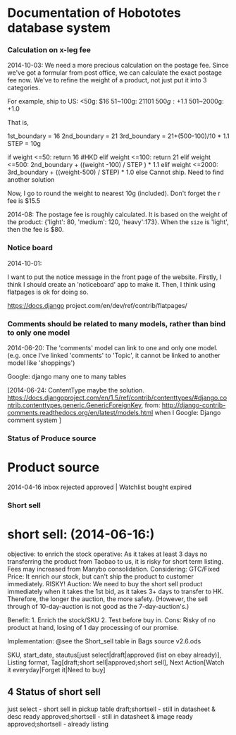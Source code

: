 Documentation of Hobototes database system
=============================

### Calculation on x-leg fee

2014-10-03:
We need a more precious calculation on the postage fee.
Since we've got a formular from post office, we can calculate the exact postage fee now.
We've to refine the weight of a product, not just put it into 3 categories.

For example, ship to US:
<50g: $16
51~100g: $21
101~500g: +$1.1
501~2000g: +1.0

That is,

1st_boundary = 16
2nd_boundary = 21
3rd_boundary = 21+(500-100)/10 * 1.1
STEP = 10g

if weight <=50:
    return 16 #HKD
elif weight <=100:
    return 21
elif weight <=500:
    2nd_boundary + ((weight -100) /  STEP ) * 1.1 
elif weight <=2000:
    3rd_boundary + ((weight-500) / STEP) * 1.0
else
    Cannot ship. Need to find another solution

Now, I go to round the weight to nearest 10g (included). Don't forget the r fee is $15.5

2014-08:
The postage fee is roughly calculated.
It is based on the weight of the product:  {'light': 80, 'medium': 120, 'heavy':173}.
When the `size` is 'light', then the fee is $80.


### Notice board
 2014-10-01:

 I want to put the notice message in the front page of the website.
 Firstly, I think I should create an 'noticeboard' app to make it.
 Then, I think using flatpages is ok for doing so.

 https://docs.django project.com/en/dev/ref/contrib/flatpages/

### Comments should be related to many models, rather than bind to only one model

2014-06-20:
The 'comments' model can link to one and only one model. (e.g. once I've linked 'comments' to 'Topic', it cannot be linked to another model like 'shoppings')

Google: django many one to many tables

[2014-06-24: ContentType maybe the solution. https://docs.djangoproject.com/en/1.5/ref/contrib/contenttypes/#django.contrib.contenttypes.generic.GenericForeignKey,  from: http://django-contrib-comments.readthedocs.org/en/latest/models.html
when I Google: Django comment system
]

### Status of Produce source

Product source
=====
2014-04-16
inbox
rejected
approved | Watchlist
bought
expired

### Short sell

short sell: (2014-06-16:)
======
objective: to enrich the stock
operative: As it takes at least 3 days no transferring the product from Taobao to us, it is risky for short term listing. Fees may increased from Manybo consolidation.
Considering:
GTC/Fixed Price: It enrich our stock, but can't ship the product to customer immediately. RISKY!
Auction: We need to buy the short sell product immediately when it takes the 1st bid, as it takes 3+ days to transfer to HK. Therefore, the longer the auction, the more safety. (However, the sell through of 10-day-auction is not good as the 7-day-auction's.)

Benefit: 1. Enrich the stock/SKU 2. Test before buy in.
Cons: Risky of no product at hand, losing of 1 day processing of our promise.

Implementation: @see the Short_sell table in Bags source v2.6.ods

SKU, start_date, stautus[just select|draft|approved (list on ebay already)], Listing format, Tag[draft;short sell|approved;short sell], Next Action[Watch it everyday|Forget it|Need to buy]

4 Status of short sell
------------------------
just select - short sell in pickup table
draft;shortsell - still in datasheet & desc ready
approved;shortsell - still in datasheet & image ready
approved;shortsell - already listing

